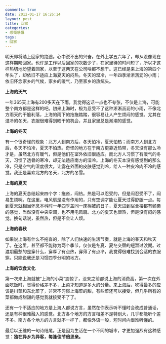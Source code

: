 ```yaml
---
comments: true
date: 2012-01-17 16:26:14
layout: post
title: 回家
categories:
- 感慨感慨
tags:
- 回家
---
```


明天即将踏上回家的路途，心中说不出的兴奋，在外上学五六年了，却从没像现在这样期盼回家。也许是工作以后回家的次数少了，在家里待的时间短了，所以才这样热切地盼望着回家，以至于这两天在公司啥都不想干。这已经是来上海的第四个年头了，却依旧不适应上海夏天的闷热，冬天的湿冷，一年四季淅淅沥沥的小雨；依旧怀念家乡的气候，家乡的暖气，乃至家乡的热炕头。
<!-- more -->
**上海的天气**

一年365天上海有200多天在下雨，我觉得这话一点也不夸张，不仅是上海，可能整个南方都是这样的吧。初来上海时，极为忍受不了这种淅淅沥沥的小雨，不像北方雨天的干脆利落，上海的雨下的拖拖踏踏，很容易让人产生烦闷的感觉。尤其在湿冷的冬天，衣服很难得到晒干的机会，并且家里总是潮潮的感觉。

**上海的冬天**

有一个很奇怪的现象：北方人到南方后，冬天怕冷，夏天怕热；而南方人到北方后，冬天不怕冷，夏天不怕热。奇怪的地方在于南方更靠近热带，冬天没有那么冷才是，虽然北方有暖气，但是他们在室外依旧很适应。而北方人习惯了有暖气的冬天，习惯了透骨的寒冷，却无法适应南方的湿冷。上海的冬天本没有感觉到的那么冷，只是空气的湿度很大，让露在外面的皮肤感觉到冷，给人一种皮冷肉不冷的感觉。我还是喜欢北方的冬天，北方的冬雪。

**上海的夏天**

上海的夏天总结起来四个字：拖沓，闷热。热是可以忍受的，但是闷忍受不了，闷易生烦啊。在这里，电风扇是没有作用的，只有空调才能让夏天过得舒服一点。每到夏天就相当怀念本科时一年四季盖同一床棉被的日子，夏天进到宿舍楼都有颤栗的感觉，当然没有中央空调，也不用电风扇。北方的夏天也很热，但是没有闷的感觉。换句话说，虽然热，但是不会让人烦。

**上海的春秋**

如果说上海有什么不拖沓的，除了人们快速的生活节奏，就是上海的春天和秋天了。在这里，甚至都不能称为两个季节，仅仅是冬夏、夏冬交替的短暂过渡期。过渡期最愁的是穿什么，穿厚了有点热，穿薄了有点冷，我觉得很难找到合适的衣服穿。只能说我还是习惯四季分明的地方。

**上海的饮食文化**

第一次来上海就被“上海的小菜”震惊了，没来之前都说上海的消费高，第一次在外面吃饭时，觉得价格差不多，上菜才知道是多大的分量。来上海后，吃得最多的应该是川菜和东北菜了，非常不习惯上海菜的甜，有些菜还可以接受，但几乎所有的菜都做成甜甜的感觉我就接受不了了。

还有一个不适应的地方是上海人都说方言，虽然在你表示听不懂时会改成普通话，还是有种很难融入的感觉。北方各个地方的方言相差不是特别大，几乎都能听个差不多。南方各个地方的方言就不一样了，都像外语一般，短时间内很难听懂的。

最后以王维的一句诗结尾，正是因为生活在一个不同的城市，才更加强烈有这种感觉：**独在异乡为异客，每逢佳节倍思亲。**
